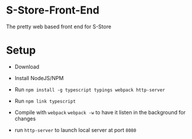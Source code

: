 # S-Store-Front-End
The pretty web based front end for S-Store


# Setup

* Download

* Install NodeJS/NPM
* Run `npm install -g typescript typings webpack http-server`
* Run `npm link typescript`
* Compile with `webpack` `webpack -w` to have it listen in the background for changes
* run `http-server` to launch local server at port `8080`
